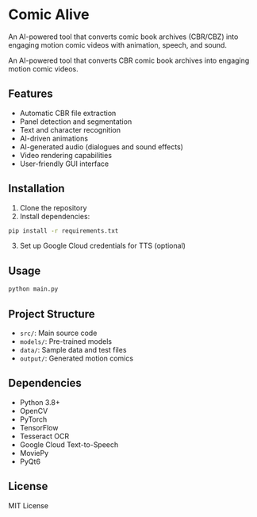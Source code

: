 # Comic Alive

An AI-powered tool that converts comic book archives (CBR/CBZ) into engaging motion comic videos with animation, speech, and sound.

An AI-powered tool that converts CBR comic book archives into engaging motion comic videos.

## Features

- Automatic CBR file extraction
- Panel detection and segmentation
- Text and character recognition
- AI-driven animations
- AI-generated audio (dialogues and sound effects)
- Video rendering capabilities
- User-friendly GUI interface

## Installation

1. Clone the repository
2. Install dependencies:
```bash
pip install -r requirements.txt
```
3. Set up Google Cloud credentials for TTS (optional)

## Usage

```python
python main.py
```

## Project Structure

- `src/`: Main source code
- `models/`: Pre-trained models
- `data/`: Sample data and test files
- `output/`: Generated motion comics

## Dependencies

- Python 3.8+
- OpenCV
- PyTorch
- TensorFlow
- Tesseract OCR
- Google Cloud Text-to-Speech
- MoviePy
- PyQt6

## License

MIT License
